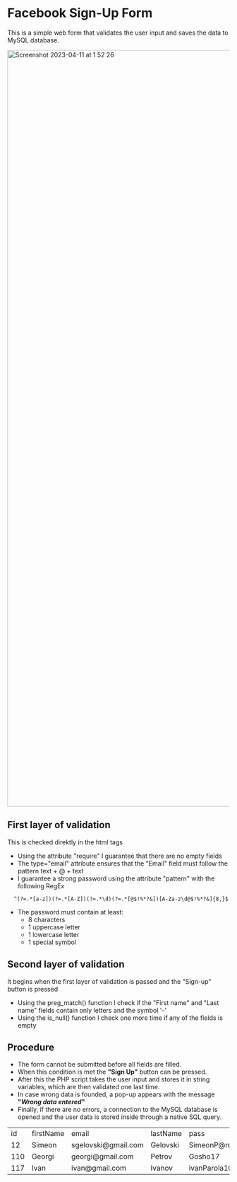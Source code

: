 # Facebook Sign-Up Form

This is a simple web form that validates the user input and saves the data to MySQL database.

<img width="1710" alt="Screenshot 2023-04-11 at 1 52 26" src="https://user-images.githubusercontent.com/63150803/231014278-3940c6e6-be30-41d7-9856-8ac629537361.png">

## First layer of validation
This is checked direktly in the html tags
* Using the attribute "require" I guarantee that there are no empty fields
* The type="email" attribute ensures that the "Email" field must follow the pattern text + @ + text
* I guarantee a strong password using the attribute "pattern" with the following RegEx 
``` phpregexp
  ^(?=.*[a-z])(?=.*[A-Z])(?=.*\d)(?=.*[@$!%*?&])[A-Za-z\d@$!%*?&]{8,}$
```
*  The password must contain at least:
    * 8 characters
    * 1 uppercase letter
    * 1 lowercase letter
    * 1 special symbol

## Second layer of validation
It begins when the first layer of validation is passed and the "Sign-up" button is pressed
* Using the preg_match() function I check if the "First name" and "Last name" fields contain only letters and the symbol '-'
* Using the is_null() function I check one more time if any of the fields is empty

## Procedure
* The form cannot be submitted before all fields are filled. 
* When this condition is met the **"Sign Up"** button can be pressed. 
* After this the PHP script takes the user input and stores it in string variables, which are then validated one last time. 
* In case wrong data is founded, a pop-up appears with the message **"_Wrong data entered_"**
* Finally, if there are no errors, a connection to the MySQL database is opened and the user data is stored inside through a native SQL query.

<table>
<tr>
<td>id</td>
<td>firstName</td>
<td>email</td>
<td>lastName</td>
<td>pass</td>
<td>month</td>
<td>day</td>
<td>year</td>
<td>sex</td>
</tr>

<tr>
<td >12</td>
<td>Simeon</td>
<td>sgelovski@gmail.com</td>
<td>Gelovski</td>
<td>SimeonP@rola1</td>
<td>3</td>
<td>19</td>
<td>2000</td>
<td>male</td>
</tr>

<tr>
<td>110</td>
<td>Georgi</td>
<td>georgi@gmail.com</td>
<td>Petrov</td>
<td>Gosho17</td>
<td>10</td>
<td>7</td>
<td>2015</td>
<td>male</td>
</tr>

<tr>
<td>117</td>
<td>Ivan</td>
<td>ivan@gmail.com</td>
<td>Ivanov</td>
<td>ivanParola1@</td>
<td>2</td>
<td>5</td>
<td>2006</td>
<td>male</td>
</tr>
</table>
